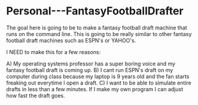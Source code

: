 # Personal---FantasyFootballDrafter

The goal here is going to be to make a fantasy football draft machine that runs on the command line.   This is going
to be really similar to other fantasy football draft machines such as ESPN's or YAHOO's.

I NEED to make this for a few reasons:

A) My operating systems professor has a super boring voice and my fantasy football draft is coming up. 
B) I cant run ESPN's draft on my computer during class because my laptop is 9 years old and the fan 
        starts freaking out everytime I open a draft. 
C) I want to be able to simulate entire drafts in less than a few minutes. If I make my own program I can adjust how fast the draft goes.
